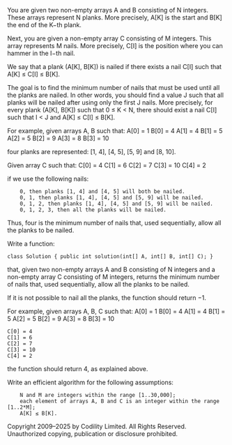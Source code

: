 

You are given two non-empty arrays A and B consisting of N integers. These arrays represent N planks. More precisely, A[K] is the start and B[K] the end of the K−th plank.

Next, you are given a non-empty array C consisting of M integers. This array represents M nails. More precisely, C[I] is the position where you can hammer in the I−th nail.

We say that a plank (A[K], B[K]) is nailed if there exists a nail C[I] such that A[K] ≤ C[I] ≤ B[K].

The goal is to find the minimum number of nails that must be used until all the planks are nailed. In other words, you should find a value J such that all planks will be nailed after using only the first J nails. More precisely, for every plank (A[K], B[K]) such that 0 ≤ K < N, there should exist a nail C[I] such that I < J and A[K] ≤ C[I] ≤ B[K].

For example, given arrays A, B such that:
A[0] = 1    B[0] = 4
A[1] = 4    B[1] = 5
A[2] = 5    B[2] = 9
A[3] = 8    B[3] = 10

four planks are represented: [1, 4], [4, 5], [5, 9] and [8, 10].

Given array C such that:
C[0] = 4
C[1] = 6
C[2] = 7
C[3] = 10
C[4] = 2

if we use the following nails:

        0, then planks [1, 4] and [4, 5] will both be nailed.
        0, 1, then planks [1, 4], [4, 5] and [5, 9] will be nailed.
        0, 1, 2, then planks [1, 4], [4, 5] and [5, 9] will be nailed.
        0, 1, 2, 3, then all the planks will be nailed.

Thus, four is the minimum number of nails that, used sequentially, allow all the planks to be nailed.

Write a function:

    class Solution { public int solution(int[] A, int[] B, int[] C); }

that, given two non-empty arrays A and B consisting of N integers and a non-empty array C consisting of M integers, returns the minimum number of nails that, used sequentially, allow all the planks to be nailed.

If it is not possible to nail all the planks, the function should return −1.

For example, given arrays A, B, C such that:
A[0] = 1    B[0] = 4
A[1] = 4    B[1] = 5
A[2] = 5    B[2] = 9
A[3] = 8    B[3] = 10

    C[0] = 4
    C[1] = 6
    C[2] = 7
    C[3] = 10
    C[4] = 2

the function should return 4, as explained above.

Write an efficient algorithm for the following assumptions:

        N and M are integers within the range [1..30,000];
        each element of arrays A, B and C is an integer within the range [1..2*M];
        A[K] ≤ B[K].

Copyright 2009–2025 by Codility Limited. All Rights Reserved. Unauthorized copying, publication or disclosure prohibited. 